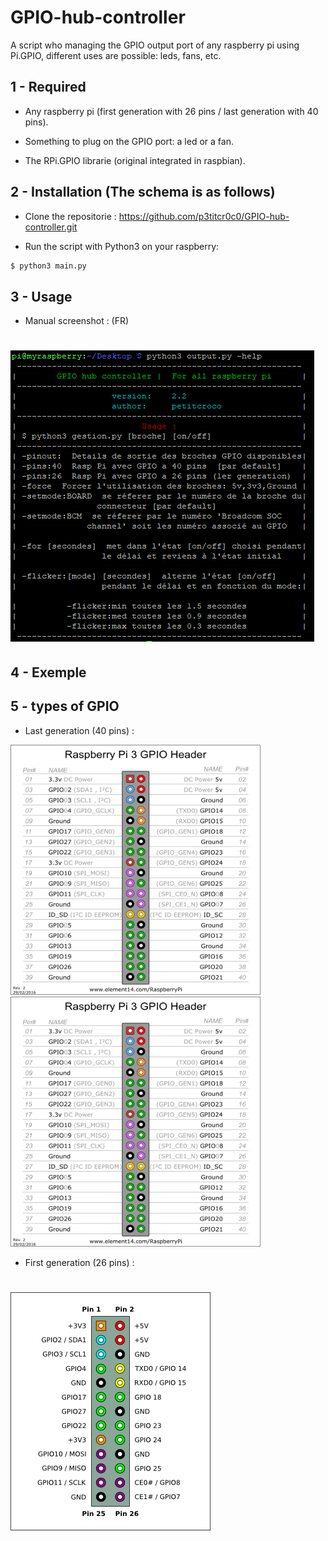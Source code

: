 # GPIO-hub-controller
A script who managing the GPIO output port of any raspberry pi using Pi.GPIO, different uses are possible: leds, fans, etc.

## 1 - Required

* Any raspberry pi (first generation with 26 pins / last generation with 40 pins).

* Something to plug on the GPIO port: a led or a fan.

* The RPi.GPIO librarie (original integrated in raspbian).

## 2 - Installation (The schema is as follows)

* Clone the repositorie : https://github.com/p3titcr0c0/GPIO-hub-controller.git

* Run the script with Python3 on your raspberry:
```bash
$ python3 main.py
```

## 3 - Usage

* Manual screenshot : (FR)
#  ![manual](./img/help.PNG)

## 4 - Exemple

## 5 - types of GPIO

* Last generation (40 pins) :
<img src="./img/img1.png" width="400" height="400" />

<img src="./img/img1.png" width="400" height="400" />

* First generation (26 pins) :
#  ![26 pins](./img/img2.png)
